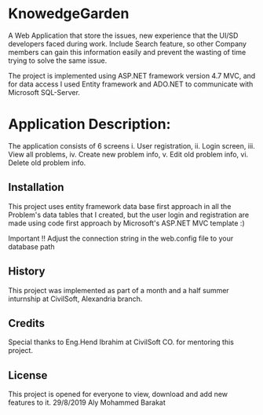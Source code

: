 # KnowedgeGarden
A Web Application that store the issues, new experience that the UI/SD developers faced during work.
Include Search feature, so other Company members can gain this information easily and prevent the wasting of time trying to solve the same issue.

The project is implemented using ASP.NET framework version 4.7 MVC, and for data access I used Entity framework and ADO.NET to communicate with Microsoft SQL-Server.

# Application Description:
The application consists of 6 screens
i.	User registration,
ii.	Login screen,
iii. View all problems,
iv. Create new problem info,
v. Edit old problem info,
vi. Delete old problem info.


## Installation
This project uses entity framework data base first approach in all the Problem's data tables that I created,
but the user login and registration are made using code first approach by Microsoft's ASP.NET MVC template :)

Important !!
Adjust the connection string in the web.config file to your database path





## History
This project was implemented as part of a month and a half summer inturnship at CivilSoft, Alexandria branch.

## Credits
Special thanks to Eng.Hend Ibrahim at CivilSoft CO. for mentoring this project.

## License
This project is opened for everyone to view, download and add new features to it.
29/8/2019  Aly Mohammed Barakat
